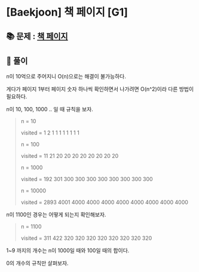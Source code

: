 # [Baekjoon] 책 페이지 [G1]

## 📚 문제 : [책 페이지](https://www.acmicpc.net/problem/1019)

## 📖 풀이

n이 10억으로 주어지니 O(n)으로는 해결이 불가능하다.

게다가 페이지 1부터 페이지 숫자 하나씩 확인하면서 나가려면 O(n^2)이라 다른 방법이 필요하다.

n이 10, 100, 1000 .. 일 때 규칙을 보자.

>n = 10
>
>visited = 1 2 1 1 1 1 1 1 1 1
>
>n = 100
>
>visited = 11 21 20 20 20 20 20 20 20 20
>
>n = 1000
>
>visited = 192 301 300 300 300 300 300 300 300 300
>
>n = 10000
>
>visited = 2893 4001 4000 4000 4000 4000 4000 4000 4000 4000



n이 1100인 경우는 어떻게 되는지 확인해보자.

>n = 1100
>
>visited = 311 422 320 320 320 320 320 320 320 320

1~9 까지의 개수는 n이 1000일 때와 100일 때의 합이다.

0의 개수의 규칙만 살펴보자.
